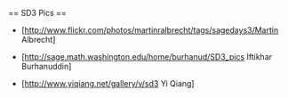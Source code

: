 == SD3 Pics ==


* [http://www.flickr.com/photos/martinralbrecht/tags/sagedays3/Martin Albrecht] 

* [http://sage.math.washington.edu/home/burhanud/SD3_pics Iftikhar Burhanuddin] 

* [http://www.yiqiang.net/gallery/v/sd3 Yi Qiang]
